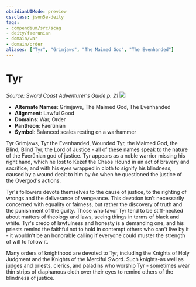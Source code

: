 ```yaml
---
obsidianUIMode: preview
cssclass: json5e-deity
tags:
- compendium/src/scag
- deity/faerunian
- domain/war
- domain/order
aliases: ["Tyr", "Grimjaws", "The Maimed God", "The Evenhanded"]
---
```

# Tyr
*Source: Sword Coast Adventurer's Guide p. 21* 
![](/compendium/deities/img/symbol-of-tyr.jpg#symbol)

- **Alternate Names**: Grimjaws, The Maimed God, The Evenhanded
- **Alignment**: Lawful Good
- **Domains**: War, Order
- **Pantheon**: Faerûnian
- **Symbol**: Balanced scales resting on a warhammer

Tyr Grimjaws, Tyr the Evenhanded, Wounded Tyr, the Maimed God, the Blind, Blind Tyr, the Lord of Justice - all of these names speak to the nature of the Faerûnian god of justice. Tyr appears as a noble warrior missing his right hand, which he lost to Kezef the Chaos Hound in an act of bravery and sacrifice, and with his eyes wrapped in cloth to signify his blindness, caused by a wound dealt to him by Ao when he questioned the justice of the Overgod's actions.

Tyr's followers devote themselves to the cause of justice, to the righting of wrongs and the deliverance of vengeance. This devotion isn't necessarily concerned with equality or fairness, but rather the discovery of truth and the punishment of the guilty. Those who favor Tyr tend to be stiff-necked about matters of theology and laws, seeing things in terms of black and white. Tyr's credo of lawfulness and honesty is a demanding one, and his priests remind the faithful not to hold in contempt others who can't live by it - it wouldn't be an honorable calling if everyone could muster the strength of will to follow it.

Many orders of knighthood are devoted to Tyr, including the Knights of Holy Judgment and the Knights of the Merciful Sword. Such knights-as well as judges and priests, clerics, and paladins who worship Tyr - sometimes wear thin strips of diaphanous cloth over their eyes to remind others of the blindness of justice.